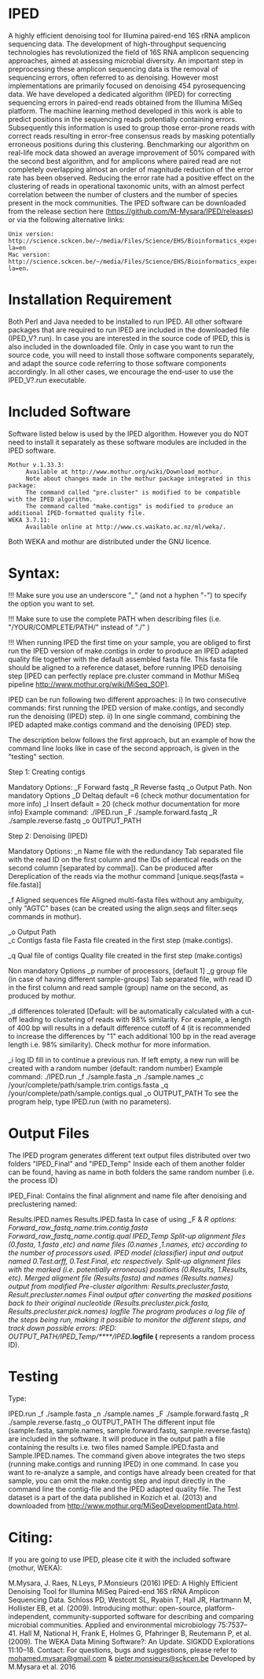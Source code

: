 # IPED
A highly efficient denoising tool for Illumina paired-end 16S rRNA amplicon sequencing data.
The development of high-throughput sequencing technologies has revolutionized the field of 16S RNA amplicon sequencing approaches, aimed at assessing microbial diversity. An important step in preprocessing these amplicon sequencing data is the removal of sequencing errors, often referred to as denoising. However most implementations are primarily focused on denoising 454 pyrosequencing data. We have developed a dedicated algorithm (IPED) for correcting sequencing errors in paired-end reads obtained from the Illumina MiSeq platform. The machine learning method developed in this work is able to predict positions in the sequencing reads potentially containing errors. Subsequently this information is used to group those error-prone reads with correct reads resulting in error-free consensus reads by masking potentially erroneous positions during this clustering. Benchmarking our algorithm on real-life mock data showed an average improvement of 50% compared with the second best algorithm, and for amplicons where paired read are not completely overlapping almost an order of magnitude reduction of the error rate has been observed. Reducing the error rate had a positive effect on the clustering of reads in operational taxonomic units, with an almost perfect correlation between the number of clusters and the number of species present in the mock communities. The IPED software can be downloaded from the release section here (https://github.com/M-Mysara/IPED/releases) or via the following alternative links: 

    Unix version: http://science.sckcen.be/~/media/Files/Science/EHS/Bioinformatics_expertise/IPED/IPED_unix.zip?la=en
    Mac version: http://science.sckcen.be/~/media/Files/Science/EHS/Bioinformatics_expertise/IPED/IPED_mac.zip?la=en.
# Installation Requirement
Both Perl and Java needed to be installed to run IPED. All other software packages that are required to run IPED are included in the downloaded file (IPED_V?.run). In case you are interested in the source code of IPED, this is also included in the downloaded file. Only in case you want to run the source code, you will need to install those software components separately, and adapt the source code referring to those software components accordingly. In all other cases, we encourage the end-user to use the IPED_V?.run executable.

# Included Software
Software listed below is used by the IPED algorithm. However you do NOT need to install it separately as these software modules are included in the IPED software.

    Mothur v.1.33.3:
         Available at http://www.mothur.org/wiki/Download_mothur. 
         Note about changes made in the mothur package integrated in this package:
         The command called "pre.cluster" is modified to be compatible with the IPED algorithm.
         The command called "make.contigs" is modified to produce an additional IPED-formatted quality file.
    WEKA 3.7.11: 
         Available online at http://www.cs.waikato.ac.nz/ml/weka/.
Both WEKA and mothur are distributed under the GNU licence.
# Syntax:
!!! Make sure you use an underscore "_" (and not a hyphen "-") to specify the option you want to set.

!!! Make sure to use the complete PATH when describing files (i.e. "/YOUR/COMPLETE/PATH/" instead of "./" )

!!! When running IPED the first time on your sample, you are obliged to first run the IPED version of make.contigs in order to produce an IPED adapted quality file together with the default assembled fasta file. This fasta file should be aligned to a reference dataset, before running IPED denoising step [IPED can perfectly replace pre.cluster command in Mothur MiSeq pipeline http://www.mothur.org/wiki/MiSeq_SOP].  

IPED can be run following two different approaches:
i) In two consecutive commands: first running the IPED version of make.contigs, and secondly run the denoising (IPED) step.
ii) In one single command, combining the IPED adapted make.contigs command and the denoising (IPED) step.

The description below follows the first approach, but an example of how the command line looks like in case of the second approach, is given in the "testing" section.

Step 1: Creating contigs

Mandatory Options:
_F Forward fastq
_R Reverse fastq
_o Output Path.
Non mandatory Options
_D Deltaq default =6 (check mothur documentation for more info)
_I Insert default = 20 (check mothur documentation for more info)
Example command: ./IPED.run _F ./sample.forward.fastq _R ./sample.reverse.fastq _o OUTPUT_PATH

Step 2: Denoising (IPED)

Mandatory Options:
_n Name file with the redundancy
Tab separated file with the read ID on the first column and the IDs of identical reads on the second column [separated by comma]).
Can be produced after Dereplication of the reads via the mothur command [unique.seqs(fasta = file.fasta)]

_f Aligned sequences file
Aligned multi-fasta files without any ambiguity, only "AGTC" bases (can be created using the align.seqs and filter.seqs commands in mothur).

_o Output Path              
_c Contigs fasta file
Fasta file created in the first step (make.contigs).

_q Qual file of contigs
Quality file created in the first step (make.contigs)

Non mandatory Options
_p number of processors, [default 1]
_g group file (in case of having different sample-groups)
 Tab separated file, with read ID in the first column and read sample (group) name on the second, as produced by mothur.

_d differences tolerated
[Default: will be automatically calculated with a cut-off leading to clustering of reads with 98% similarity. For example, a length of 400 bp will results in a default difference cutoff of 4 (it is recommended to increase the differences by "1" each additional 100 bp in the read average length i.e. 98% similarity). Check mothur for more information.

_i log ID
fill in to continue a previous run. If left empty, a new run will be created with a random number (default: random number)
Example command: ./IPED.run _f ./sample.fasta _n ./sample.names _c /your/complete/path/sample.trim.contigs.fasta _q /your/complete/path/sample.contigs.qual _o OUTPUT_PATH
To see the program help, type IPED.run (with no parameters).

# Output Files
The IPED program generates different text output files distributed over two folders "IPED_Final" and "IPED_Temp"
Inside each of them another folder can be found, having as name in both folders the same random number (i.e. the process ID)

IPED_Final:
Contains the final alignment and name file after denoising and preclustering named:

  Results.IPED.names
  Results.IPED.fasta
  In case of using _F & _R options:
    Forward_raw_fastq_name.trim.contig.fasta
    Forward_raw_fastq_name.contig.qual
IPED_Temp
Split-up alignment files 
  (0.fasta, 1.fasta ,etc) and name files (0.names ,1.names, etc) according to the number of processors used.
IPED model (classifier) input and output named 0.Test.arff, 0.Test.Final, etc respectively.
Split-up alignment files with the marked (i.e. potentially erroneous) positions (0.Results, 1.Results, etc).
Merged aligment file (Results.fasta) and names (Results.names)
output from modified Pre-cluster algorithm: Results.precluster.fasta, Result.precluster.names
Final output after converting the masked positions back to their original nucleotide (Results.precluster.pick.fasta, Results.precluster.pick.names)
logfile
The program produces a log file of the steps being run, making it possible to monitor the different steps, and track down possible errors:
IPED: OUTPUT_PATH/IPED_Temp/****/IPED_****.logfile 
(**** represents a random process ID).

# Testing
Type:

IPED.run _f ./sample.fasta _n ./sample.names _F ./sample.forward.fastq _R ./sample.reverse.fastq _o OUTPUT_PATH
The different input file (sample.fasta, sample.names, sample.forward.fastq, sample.reverse.fastq) are included in the software. It will produce in the output path a file containing the results i.e. two files named Sample.IPED.fasta and Sample.IPED.names. The command given above integrates the two steps (running make.contigs and running IPED) in one command. In case you want to re-analyze a sample, and contigs have already been created for that sample, you can omit the make.contig step and input directly in the command line the contig-file and the IPED adapted quality file. The Test dataset is a part of the data published in Kozich et al. (2013)  and downloaded from http://www.mothur.org/MiSeqDevelopmentData.html.
# Citing:
If you are going to use IPED, please cite it with the included software (mothur, WEKA):

M.Mysara, J. Raes, N.Leys, P.Monsieurs (2016) IPED: A Highly Efficient Denoising Tool for Illumina MiSeq Paired-end 16S rRNA Amplicon Sequencing Data.
Schloss PD, Westcott SL, Ryabin T, Hall JR, Hartmann M, Hollister EB, et al. (2009). Introducing mothur: open-source, platform-independent, community-supported software for describing and comparing microbial communities. Applied and environmental microbiology 75:7537–41.
Hall M, National H, Frank E, Holmes G, Pfahringer B, Reutemann P, et al. (2009). The WEKA Data Mining Software?: An Update. SIGKDD Explorations 11:10–18.
Contact:
For questions, bugs and suggestions, please refer to mohamed.mysara@gmail.com & pieter.monsieurs@sckcen.be
Developed by M.Mysara et al. 2016
